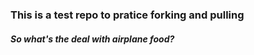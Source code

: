 ### This is a test repo to pratice forking and pulling


##### So what's the deal with airplane food?
